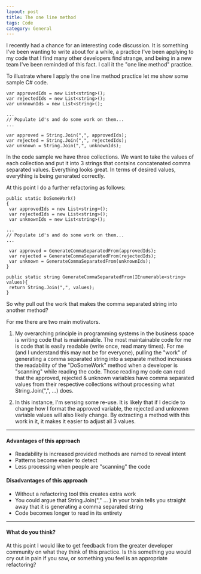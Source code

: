 ```yaml
---
layout: post
title: The one line method
tags: Code
category: General
---
```

I recently had a chance for an interesting code discussion. It is something I've been wanting to write about for a while, a practice I've been applying to my code that I find many other developers find strange, and being in a new team I've been reminded of this fact. I call it the "one line method" practice.

To illustrate where I apply the one line method practice let me show some sample C# code.  

~~~
var approvedIds = new List<string>();
var rejectedIds = new List<string>();
var unknownIds = new List<string>();

...
// Populate id's and do some work on them...
...

var approved = String.Join(",", approvedIds);
var rejected = String.Join(",", rejectedIds);
var unknown = String.Join(",", unknownIds);
~~~

In the code sample we have three collections. We want to take the values of each collection and put it into 3 strings that contains concatenated comma separated values. Everything looks great. In terms of desired values, everything is being generated correctly.   

At this point I do a further refactoring as follows:  

~~~
public static DoSomeWork()
{
 var approvedIds = new List<string>();
 var rejectedIds = new List<string>();
 var unknownIds = new List<string>();

...
// Populate id's and do some work on them...
...

 var approved = GenerateCommaSeparatedFrom(approvedIds);
 var rejected = GenerateCommaSeparatedFrom(rejectedIds);
 var unknown = GenerateCommaSeparatedFrom(unknownIds);
}

public static string GenerateCommaSeparatedFrom(IEnumerable<string> values){
 return String.Join(",", values);
}
~~~

So why pull out the work that makes the comma separated string into another method? 

For me there are two main motivators. 

1) My overarching principle in programming systems in the business space is writing code that is maintainable. The most maintainable code for me is code that is easily readable (write once, read many times). For me (and I understand this may not be for everyone), pulling the "work" of generating a comma separated string into a separate method increases the readability of the "DoSomeWork" method when a developer is "scanning" while reading the code. Those reading my code can read that the approved, rejected & unknown variables have comma separated values from their respective collections without processing what String.Join(",", ...) does.

2) In this instance, I'm sensing some re-use. It is likely that if I decide to change how I format the approved variable, the rejected and unknown variable values will also likely change. By extracting a method with this work in it, it makes it easier to adjust all 3 values.

-------------------------------------------------------------------------------------------------

#### Advantages of this approach

- Readability is increased provided methods are named to reveal intent
- Patterns become easier to detect
- Less processing when people are "scanning" the code

#### Disadvantages of this approach

- Without a refactoring tool this creates extra work
- You could argue that String.Join("," ... ) in your brain tells you straight away that it is generating a comma separated string
- Code becomes longer to read in its entirety

-------------------------------------------------------------------------------------------------

#### What do you think?

At this point I would like to get feedback from the greater developer community on what they think of this practice. Is this something you would cry out in pain if you saw, or something you feel is an appropriate refactoring?
